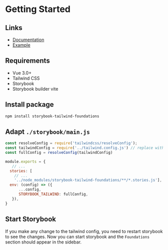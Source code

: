 # Getting Started

## Links
- [Documentation](https://renatomoor.github.io/storybook-tailwind-foundations/)
- [Example](https://renatomoor.github.io/storybook-tailwind-foundations/example/?path=/story/foundations-colors--colors)

## Requirements

- Vue 3.0+
- Tailwind CSS
- Storybook
- Storybook builder vite

## Install package

```sh
npm install storybook-tailwind-foundations
```

## Adapt `./storybook/main.js`
```js
const resolveConfig = require('tailwindcss/resolveConfig');
const tailwindConfig = require('../tailwind.config.js') // replace with your own config file location
const fullConfig = resolveConfig(tailwindConfig)

module.exports = {
   // ...
  stories: [
    // ... 
    '../node_modules/storybook-tailwind-foundations/**/*.stories.js'],
  env: (config) => ({
      ...config,
      STORYBOOK_TAILWIND: fullConfig,
   }),
}
```

## Start Storybook
If you make any change to the tailwind config, you need to restart storybook to see the changes.
Now you can start storybook and the `Foundations` section should appear in the sidebar.
